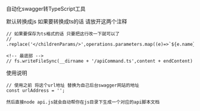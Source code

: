 自动化swagger转TypeScript工具

默认转换成js 如果要转换成ts的话 请放开这两个注释

```
// 如果要保存为ts格式的话 只要把这行改一下就可以了
// .replace('</childrenParams/>',operations.parameters.map((e)=>`${e.name}:${e.type}`))

<!-- 最底部 -->
// fs.writeFileSync(__dirname + '/apiCommand.ts',content + endContent)
```

使用说明

```
// 使用之前 将这个url地址 替换为自己后台swagger网站的地址
const urlAddress = '';

然后直接node api.js就会自动帮你在js目录下生成一个对应的api脚本文档

